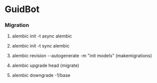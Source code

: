 # GuidBot

### Migration

1) alembic init -t async alembic
2) alembic init -t sync alembic

3) alembic revision --autogenerate -m "init models" (makemigrations)
4) alembic upgrade head (migrate)
5) alembic downgrade -1/base
